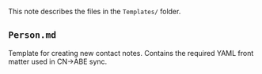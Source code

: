 This note describes the files in the `Templates/` folder.

##  `Person.md`

Template for creating new contact notes. Contains the required YAML front matter used in CN→ABE sync.
